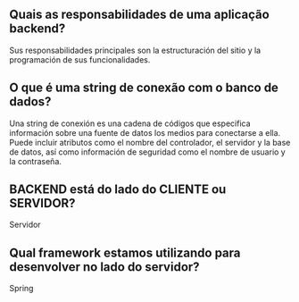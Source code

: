 ## Quais as responsabilidades de uma aplicação backend?

Sus responsabilidades principales son la estructuración del sitio y la programación de sus funcionalidades.

##  O que é uma string de conexão com o banco de dados? 

Una string de conexión es una cadena de códigos que especifica información sobre una fuente de datos los medios para conectarse a ella. Puede incluir atributos como el nombre del controlador, el servidor y la base de datos, así como información de seguridad como el nombre de usuario y la contraseña.

## BACKEND está do lado do CLIENTE ou SERVIDOR?

Servidor

##  Qual framework estamos utilizando para desenvolver no lado do servidor?

Spring 